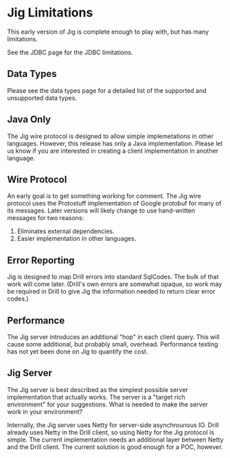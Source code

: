 # Jig Limitations

This early version of Jig is complete enough to play with, but has many limitations.

See the JDBC page for the JDBC limitations.

## Data Types

Please see the data types page for a detailed list of the supported and
unsupported data types.

## Java Only

The Jig wire protocol is designed to allow simple implemetations in other languages.
However, this release has only a Java implementation. Please let us know if you are 
interested in creating a client implementation in another language.

## Wire Protocol

An early goal is to get something working for comment. The Jig wire protocol uses
the Protostuff implementation of Google protobuf for many of its messages. Later
versions will likely change to use hand-written messages for two reasons:

1. Eliminates  external dependencies.
2. Easier implementation in other languages.

## Error Reporting

Jig is designed to map Drill errors into standard SqlCodes. The bulk of that work
will come later. (Drill's own errors are somewhat opaque, so work may be required in
Drill to give Jig the information needed to return clear error codes.)

## Performance

The Jig server introduces an additional "hop" in each client query. This will cause
some additional, but probably small, overhead. Performance testing has not yet been
done on Jig to quantify the cost.

## Jig Server

The Jig server is best described as the simplest possible server implementation that
actually works. The server is a "target rich environment" for your suggestions. What
is needed to make the server work in your environment?

Internally, the Jig server uses Netty for server-side asynchrounous IO. Drill already
uses Netty in the Drill client, so using Netty for the Jig protocol is simple.
The current implementation needs an additional layer between Netty and the Drill
client. The current solution is good enough for a POC, however.
